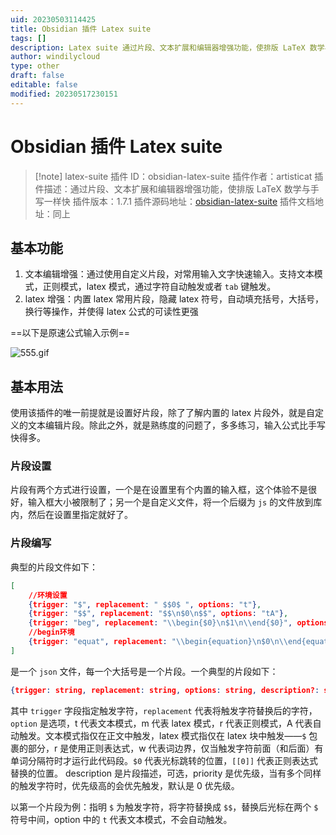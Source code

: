 ```yaml
---
uid: 20230503114425
title: Obsidian 插件 Latex suite
tags: []
description: Latex suite 通过片段、文本扩展和编辑器增强功能，使排版 LaTeX 数学与手写一样快
author: windilycloud
type: other
draft: false
editable: false
modified: 20230517230151
---
```


# Obsidian 插件 Latex suite

> [!note] latex-suite
> 插件 ID：obsidian-latex-suite
> 插件作者：artisticat
> 插件描述：通过片段、文本扩展和编辑器增强功能，使排版 LaTeX 数学与手写一样快
> 插件版本：1.7.1
> 插件源码地址：[obsidian-latex-suite](https://github.com/artisticat1/obsidian-latex-suite)
> 插件文档地址：同上

## 基本功能

1. 文本编辑增强：通过使用自定义片段，对常用输入文字快速输入。支持文本模式，正则模式，latex 模式，通过字符自动触发或者 `tab` 键触发。
2. latex 增强：内置 latex 常用片段，隐藏 latex 符号，自动填充括号，大括号，换行等操作，并使得 latex 公式的可读性更强

==以下是原速公式输入示例==

![555.gif](https://cdn.pkmer.cn/images/202305172350638.gif!pkmer)


## 基本用法

使用该插件的唯一前提就是设置好片段，除了了解内置的 latex 片段外，就是自定义的文本编辑片段。除此之外，就是熟练度的问题了，多多练习，输入公式比手写快得多。

### 片段设置

片段有两个方式进行设置，一个是在设置里有个内置的输入框，这个体验不是很好，输入框大小被限制了；另一个是自定义文件，将一个后缀为 `js` 的文件放到库内，然后在设置里指定就好了。

### 片段编写

典型的片段文件如下：

```json
[
	//环境设置
	{trigger: "$", replacement: " $$0$ ", options: "t"},
	{trigger: "$$", replacement: "$$\n$0\n$$", options: "tA"},
	{trigger: "beg", replacement: "\\begin{$0}\n$1\n\\end{$0}", options: "mA"},
	//begin环境
    {trigger: "equat", replacement: "\\begin{equation}\n$0\n\\end{equation}", options: "mA"},
]
```

是一个 `json` 文件，每一个大括号是一个片段。一个典型的片段如下：

```json
{trigger: string, replacement: string, options: string, description?: string, priority?: number}
```

其中 `trigger` 字段指定触发字符，`replacement` 代表将触发字符替换后的字符，`option` 是选项，t 代表文本模式，m 代表 latex 模式，r 代表正则模式，A 代表自动触发。文本模式指仅在正文中触发，latex 模式指仅在 latex 块中触发——`$` 包裹的部分，r 是使用正则表达式，w 代表词边界，仅当触发字符前面（和后面）有单词分隔符时才运行此代码段。`$0` 代表光标跳转的位置，`[[0]]` 代表正则表达式替换的位置。 description 是片段描述，可选，priority 是优先级，当有多个同样的触发字符时，优先级高的会优先触发，默认是 0 优先级。

以第一个片段为例：指明 `$` 为触发字符，将字符替换成 `$$`，替换后光标在两个 `$` 符号中间，option 中的 `t` 代表文本模式，不会自动触发。

